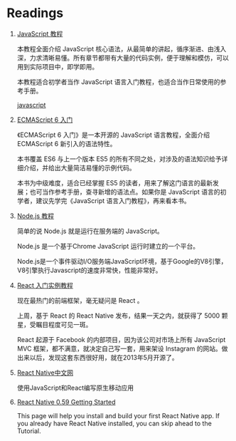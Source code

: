 # Readings

1. [JavaScript 教程](https://wangdoc.com/javascript/index.html)

    本教程全面介绍 JavaScript 核心语法，从最简单的讲起，循序渐进、由浅入深，力求清晰易懂。所有章节都带有大量的代码实例，便于理解和模仿，可以用到实际项目中，即学即用。

    本教程适合初学者当作 JavaScript 语言入门教程，也适合当作日常使用的参考手册。

    [javascript](javascript)

2. [ECMAScript 6 入门](http://es6.ruanyifeng.com/)

    《ECMAScript 6 入门》是一本开源的 JavaScript 语言教程，全面介绍 ECMAScript 6 新引入的语法特性。

    本书覆盖 ES6 与上一个版本 ES5 的所有不同之处，对涉及的语法知识给予详细介绍，并给出大量简洁易懂的示例代码。

    本书为中级难度，适合已经掌握 ES5 的读者，用来了解这门语言的最新发展；也可当作参考手册，查寻新增的语法点。如果你是 JavaScript 语言的初学者，建议先学完《JavaScript 语言入门教程》，再来看本书。

3. [Node.js 教程](http://www.runoob.com/nodejs/nodejs-tutorial.html)

    简单的说 Node.js 就是运行在服务端的 JavaScript。

    Node.js 是一个基于Chrome JavaScript 运行时建立的一个平台。

    Node.js是一个事件驱动I/O服务端JavaScript环境，基于Google的V8引擎，V8引擎执行Javascript的速度非常快，性能非常好。

4. [React 入门实例教程](http://www.ruanyifeng.com/blog/2015/03/react.html)

    现在最热门的前端框架，毫无疑问是 React 。

    上周，基于 React 的 React Native 发布，结果一天之内，就获得了 5000 颗星，受瞩目程度可见一斑。

    React 起源于 Facebook 的内部项目，因为该公司对市场上所有 JavaScript MVC 框架，都不满意，就决定自己写一套，用来架设 Instagram 的网站。做出来以后，发现这套东西很好用，就在2013年5月开源了。

5. [React Native中文网](https://reactnative.cn/)

    使用JavaScript和React编写原生移动应用

6. [React Native 0.59 Getting Started](http://facebook.github.io/react-native/docs/getting-started.html)

    This page will help you install and build your first React Native app. If you already have React Native installed, you can skip ahead to the Tutorial.
